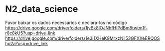 # N2_data_science

Favor baixar os dados necessários e declara-los no código
https://drive.google.com/drive/folders/1jyBk8lOJNhfHIPdBm8twtm1f-r8c8kU5?usp=drive_link
https://drive.google.com/drive/folders/1e3l1XHeK9MrxzNii53GFXXeERQOShp2a?usp=drive_link
